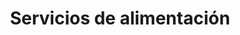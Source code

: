 ---
name: Sodexo
title: Servicios de alimentación
description: Instalamos la red de cámaras de vigilancia.
socialmedia:
  globe: 'https://cl.sodexo.com/home.html'
image: https://raw.githubusercontent.com/Admidata/Resources/master/Clients/sodexo.jpg
---